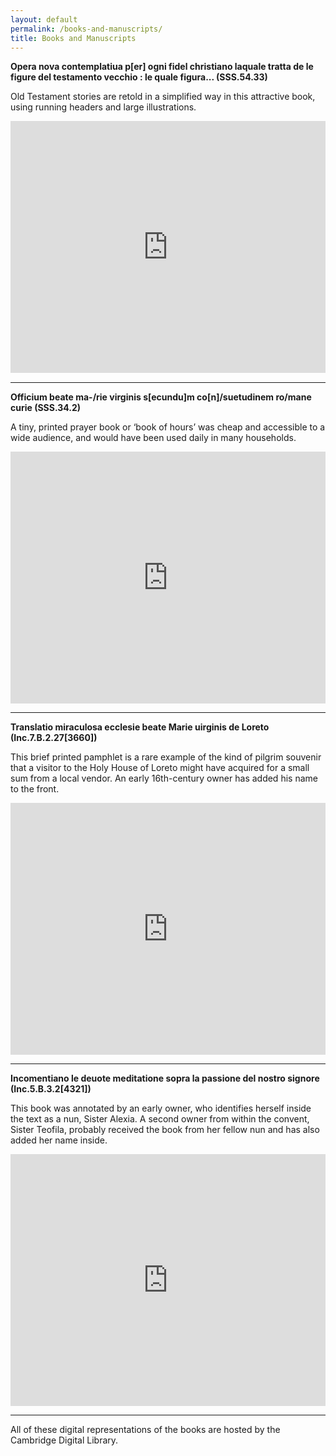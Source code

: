 ```yaml
---
layout: default
permalink: /books-and-manuscripts/
title: Books and Manuscripts
---
```

**Opera nova contemplatiua p[er] ogni fidel christiano laquale tratta de le figure del testamento vecchio : le quale figura... (SSS.54.33)**

Old Testament stories are retold in a simplified way in this attractive book, using running headers and large illustrations.

<div style='position: relative; width: 100%; padding-bottom: 80%;'><iframe type='text/html' width='600' height='410' style='position: absolute; width: 100%; height: 100%;' src='https://cudl.lib.cam.ac.uk/embed/#item=PR-SSS-00054-00033&page=1&hide-info=true' frameborder='0' allowfullscreen='' onmousewheel=''></iframe></div>

--------


**Officium beate ma-/rie virginis s[ecundu]m co[n]/suetudinem ro/mane curie (SSS.34.2)**

A tiny, printed prayer book or ‘book of hours’ was cheap and accessible to a wide audience, and would have been used daily in many households.

<div style='position: relative; width: 100%; padding-bottom: 80%;'><iframe type='text/html' width='600' height='410' style='position: absolute; width: 100%; height: 100%;' src='https://cudl.lib.cam.ac.uk/embed/#item=PR-SSS-00034-00002&page=1&hide-info=true' frameborder='0' allowfullscreen='' onmousewheel=''></iframe></div>

------

**Translatio miraculosa ecclesie beate Marie uirginis de Loreto (Inc.7.B.2.27[3660])**

This brief printed pamphlet is a rare example of the kind of pilgrim souvenir that a visitor to the Holy House of Loreto might have acquired for a small sum from a local vendor. An early 16th-century owner has added his name to the front.

<div style='position: relative; width: 100%; padding-bottom: 80%;'><iframe type='text/html' width='600' height='410' style='position: absolute; width: 100%; height: 100%;' src='https://cudl.lib.cam.ac.uk/embed/#item=PR-INC-00007-B-00002-00027-03660&page=1&hide-info=true' frameborder='0' allowfullscreen='' onmousewheel=''></iframe></div>

-----

**Incomentiano le deuote meditatione sopra la passione del nostro signore (Inc.5.B.3.2[4321])**

This book was annotated by an early owner, who identifies herself inside the text as a nun, Sister Alexia. A second owner from within the convent, Sister Teofila, probably received the book from her fellow nun and has also added her name inside.

<div style='position: relative; width: 100%; padding-bottom: 80%;'><iframe type='text/html' width='600' height='410' style='position: absolute; width: 100%; height: 100%;' src='https://cudl.lib.cam.ac.uk/embed/#item=PR-INC-00005-B-00003-00002-04321&page=1&hide-info=true' frameborder='0' allowfullscreen='' onmousewheel=''></iframe></div>

-----

All of these digital representations  of the books are hosted by the Cambridge Digital Library.
